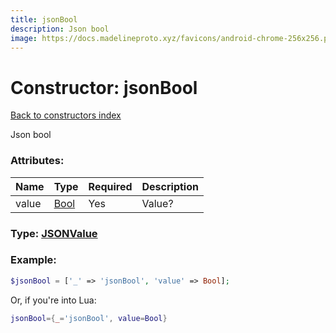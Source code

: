 ```yaml
---
title: jsonBool
description: Json bool
image: https://docs.madelineproto.xyz/favicons/android-chrome-256x256.png
---
```

# Constructor: jsonBool  
[Back to constructors index](index.md)



Json bool

### Attributes:

| Name     |    Type       | Required | Description |
|----------|---------------|----------|-------------|
|value|[Bool](../types/Bool.md) | Yes|Value?|



### Type: [JSONValue](../types/JSONValue.md)


### Example:

```php
$jsonBool = ['_' => 'jsonBool', 'value' => Bool];
```  


Or, if you're into Lua:

```lua
jsonBool={_='jsonBool', value=Bool}

```


